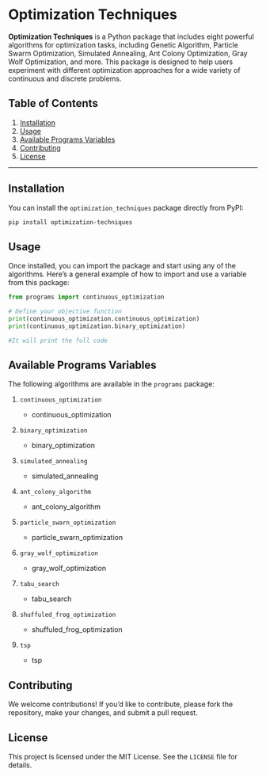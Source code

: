 
# Optimization Techniques

**Optimization Techniques** is a Python package that includes eight powerful algorithms for optimization tasks, including Genetic Algorithm, Particle Swarm Optimization, Simulated Annealing, Ant Colony Optimization, Gray Wolf Optimization, and more. This package is designed to help users experiment with different optimization approaches for a wide variety of continuous and discrete problems.

## Table of Contents

1. [Installation](#installation)
2. [Usage](#usage)
3. [Available Programs Variables](#available-algorithms)
4. [Contributing](#contributing)
5. [License](#license)

---

## Installation

You can install the `optimization_techniques` package directly from PyPI:

```bash
pip install optimization-techniques
```

## Usage

Once installed, you can import the package and start using any of the algorithms. Here’s a general example of how to import and use a variable from this package:

```python
from programs import continuous_optimization

# Define your objective function
print(continuous_optimization.continuous_optimization)
print(continuous_optimization.binary_optimization)

#It will print the full code
```

## Available Programs Variables

The following algorithms are available in the `programs` package:

1. `continuous_optimization`
   - continuous_optimization

2. `binary_optimization`
    - binary_optimization

3. `simulated_annealing`
   - simulated_annealing

4. `ant_colony_algorithm`
   - ant_colony_algorithm

5. `particle_swarn_optimization`
   - particle_swarn_optimization

6. `gray_wolf_optimization`
   - gray_wolf_optimization

7. `tabu_search`
   - tabu_search

8. `shuffuled_frog_optimization`
   - shuffuled_frog_optimization

9. `tsp`
   - tsp


## Contributing

We welcome contributions! If you’d like to contribute, please fork the repository, make your changes, and submit a pull request. 

## License

This project is licensed under the MIT License. See the `LICENSE` file for details.

